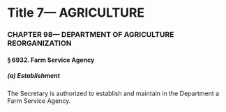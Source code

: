 
# Title 7— AGRICULTURE
### CHAPTER 98— DEPARTMENT OF AGRICULTURE REORGANIZATION
#### § 6932. Farm Service Agency
##### (a) Establishment

The Secretary is authorized to establish and maintain in the Department a Farm Service Agency.
